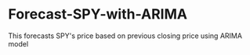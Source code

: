 # Forecast-SPY-with-ARIMA
This forecasts SPY's price based on previous closing price using ARIMA model
